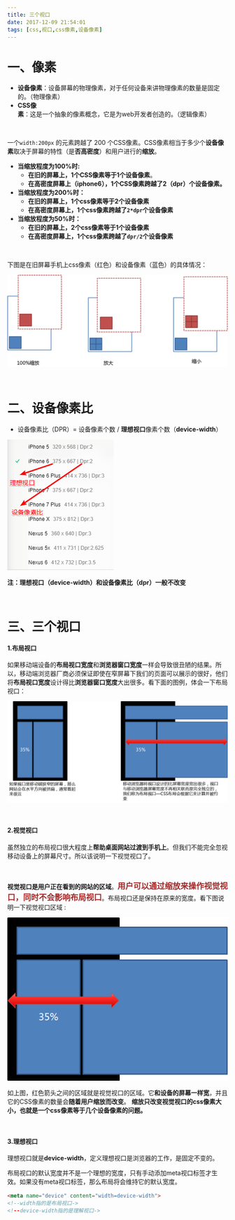 ```yaml
---
title: 三个视口
date: 2017-12-09 21:54:01
tags: [css,视口,css像素,设备像素]
---
```


# 一、像素

- **设备像素**：设备屏幕的物理像素，对于任何设备来讲物理像素的数量是固定的。（物理像素）
- **CSS像素**：这是一个抽象的像素概念，它是为web开发者创造的。（逻辑像素）

<br/>

一个`width:200px` 的元素跨越了 200 个CSS像素。CSS像素相当于多少个**设备像素**取决于屏幕的特性（是**否高密度**）和用户进行的**缩放**。 

- **当缩放程度为100%时:**
  - **在旧的屏幕上，1个CSS像素等于1个设备像素**。
  - **在高密度屏幕上（iphone6），1个CSS像素跨越了2（dpr）个设备像素。** 
- **当缩放程度为200%时：**
  - **在旧的屏幕上，1个css像素等于2个设备像素**
  - **在高密度屏幕上，1个css像素跨越了`2*dpr`个设备像素**
- **当缩放程度为50%时：**
  - **在旧的屏幕上，2个css像素等于1个设备像素**
  - **在高密度屏幕上，1个css像素跨越了`dpr/2`个设备像素**

<br/>

下图是在旧屏幕手机上css像素（红色）和设备像素（蓝色）的具体情况：

![](三个视口\scale.png)

<br/>

# 二、设备像素比

- 设备像素比（DPR）=  设备像素个数  /  **理想视口**像素个数（**device-width**）  

![](三个视口\设备像素比.png)

**注：理想视口（device-width）和设备像素比（dpr）一般不改变**

<br/>

<!--more--> 

# 三、**三个视口** 

#### **1.布局视口** 

如果移动端设备的**布局视口宽度**和**浏览器窗口宽度**一样会导致很丑陋的结果。所以，移动端浏览器厂商必须保证即使在窄屏幕下我们的页面可以展示的很好，他们将**布局视口宽度**设计得比**浏览器窗口宽度**大出很多。看下面的图例，体会一下布局视口：

![](三个视口\1005451-20160822142728823-1045734594.png)

<br/>

#### **2.视觉视口** 

 虽然独立的布局视口很大程度上**帮助桌面网站过渡到手机上**。但我们不能完全忽视移动设备上的屏幕尺寸。所以该说明一下视觉视口了。

<br/>

**视觉视口是用户正在看到的网站的区域**。<font color=#A52A2A size=4 >**用户可以通过缩放来操作视觉视口，同时不会影响布局视口**</font>。布局视口还是保持在原来的宽度。看下图说明一下视觉视口区域 :

![](三个视口\1005451-20160822143331276-1400295236.png)

如上图，红色箭头之间的区域就是视觉视口的区域。它**和设备的屏幕一样宽**，并且它的CSS像素的数量会**随着用户缩放而改变**。 **缩放只改变视觉视口的css像素大小，也就是一个css像素等于几个设备像素的问题。**

<br/>

#### **3.理想视口** 

理想视口就是**device-width**，定义理想视口是浏览器的工作，是固定不变的。 

布局视口的默认宽度并不是一个理想的宽度，只有手动添加meta视口标签才生效。如果没有meta视口标签，那么布局将会维持它的默认宽度。 

```html
<meta name="device" content="width=device-width">
<!--width指的是布局视口->
<!--device-width指的是理解视口->
```









